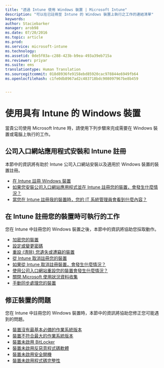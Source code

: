 ```yaml
---
title: "透過 Intune 使用 Windows 裝置 | Microsoft Intune"
description: "可以在已註冊至 Intune 的 Windows 裝置上執行之工作的連結清單"
keywords: 
author: Staciebarker
manager: arob98
ms.date: 07/20/2016
ms.topic: article
ms.prod: 
ms.service: microsoft-intune
ms.technology: 
ms.assetid: 0de5f03a-c288-423b-b9ea-493a39eb715a
ms.reviewer: priyar
ms.suite: ems
translationtype: Human Translation
ms.sourcegitcommit: 018d8936fe9158ebd85920cac978844e6949fb64
ms.openlocfilehash: c1fe0db8967ad2c483718bdc908097967be8b459


---
```


# 使用具有 Intune 的 Windows 裝置

當貴公司使用 Microsoft Intune 時，請使用下列步驟來完成需要在 Windows 裝置或電腦上執行的工作。

## 公司入口網站應用程式安裝和 Intune 註冊

本節中的資訊將有助於 Intune 公司入口網站安裝以及適用於 Windows 裝置的裝置註冊。

- [在 Intune 註冊 Windows 裝置](enroll-your-device-in-intune-windows.md)
- [如果您安裝公司入口網站應用程式並在 Intune 註冊您的裝置，會發生什麼情況？](what-happens-if-you-install-the-company-portal-app-and-enroll-your-device-in-intune-windows.md)
- [當您在 Intune 註冊我的裝置時，您的 IT 系統管理員會看到什麼內容？](what-can-your-it-administrator-see-when-you-enroll-your-device-in-intune-windows.md)

## 在 Intune 註冊您的裝置時可執行的工作

您在 Intune 中註冊您的 Windows 裝置之後，本節中的資訊將協助您採取動作。

- [加密您的裝置](encrypt-your-device-windows.md)
- [設定或變更密碼](set-or-change-your-password-windows.md)
- [重設 (清除) 您遺失或遭竊的裝置](reset-erase-your-lost-or-stolen-device-windows.md)
- [從 Intune 取消註冊您的裝置](unenroll-your-device-from-intune-windows.md)
- [如果從 Intune 取消註冊裝置，會發生什麼情況？](what-happens-if-you-unenroll-your-device-from-intune-windows.md)
- [使用公司入口網站重設您的裝置會發生什麼情況？](what-happens-if-you-reset-your-device-using-the-company-portal-windows.md)
- [關閉 Microsoft 使用狀況資料收集](turn-off-microsoft-usage-data-collection-windows.md)
- [手動同步處理您的裝置](sync-your-device-manually-windows.md)

## 修正裝置的問題

您在 Intune 中註冊您的 Windows 裝置時，本節中的資訊將協助您修正您可能遇到的問題。

- [裝置沒有最基本必備的作業系統版本](device-doesnt-have-the-required-minimum-operating-system-version-windows.md)
- [裝置不符合最大的作業系統版本](device-doesnt-comply-with-maximum-operating-system-version-windows.md)
- [裝置未啟用 BitLocker](device-doesnt-have-bitlocker-enabled-windows.md)
- [裝置未啟用反惡意程式碼軟體](device-doesnt-have-antimalware-software-enabled-windows.md)
- [裝置未啟用安全開機](device-doesnt-have-secure-boot-enabled-windows.md)
- [裝置未啟用程式碼完整性](device-doesnt-have-code-integrity-enabled-windows.md)





<!--HONumber=Jul16_HO3-->


